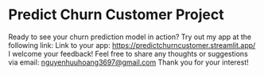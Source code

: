 # Predict Churn Customer Project
Ready to see your churn prediction model in action?
Try out my app at the following link:
Link to your app: https://predictchurncustomer.streamlit.app/
I welcome your feedback! Feel free to share any thoughts or suggestions via email: nguyenhuuhoang3697@gmail.com
Thank you for your interest!
